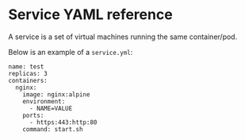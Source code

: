 # Service YAML reference
A service is a set of virtual machines running the same container/pod.

Below is an example of a `service.yml`:

```
name: test
replicas: 3
containers:
  nginx:
    image: nginx:alpine
    environment:
      - NAME=VALUE
    ports:
      - https:443:http:80
    command: start.sh
```
